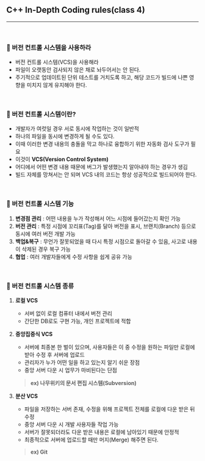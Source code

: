 ## C++ In-Depth Coding rules(class 4)

***

<br>

### :pushpin: 버전 컨트롤 시스템을 사용하라

- 버전 컨트롤 시스템(VCS)을 사용해라
- 파일이 오랫동안 검사되지 않은 채로 놔두어서는 안 된다.
- 주기적으로 업데이트된 단위 테스트를 거치도록 하고, 해당 코드가 빌드에 나쁜 영향을 미치지 않게 유지해야 한다.

<br>

### :pushpin: 버전 컨트롤 시스템이란?

- 개발자가 여럿일 경우 서로 동시에 작업하는 것이 일반적
- 하나의 파일을 동시에 변경하게 될 수도 있다.
- 이때 이러한 변경 내용의 충돌을 막고 하나로 융합하기 위한 자동화 검사 도구가 필요
- 이것이 **VCS(Version Control System)**
- 어디에서 어떤 변경 내용 때문에 버그가 발생했는지 알아내야 하는 경우가 생김
- 빌드 자체를 망쳐서는 안 되며 VCS 내의 코드는 항상 성공적으로 빌드되어야 한다.

<br>

### :pushpin: 버전 컨트롤 시스템 기능

1. **변경점 관리** : 어떤 내용을 누가 작성해서 어느 시점에 들어갔는지 확인 가능
2. **버전 관리** : 특정 시점에 꼬리표(Tag)를 달아 버전을 표시, 브랜치(Branch) 등으로 동시에 여러 버전 개발 가능
3. **백업&복구** : 무언가 잘못되었을 때 다시 특정 시점으로 돌아갈 수 있음, 사고로 내용이 삭제된 경우 복구 가능
4. **협업** : 여러 개발자들에게 수정 사항을 쉽게 공유 가능

<br>

### :pushpin: 버전 컨트롤 시스템 종류

1. **로컬 VCS**

   - 서버 없이 로컬 컴퓨터 내에서 버전 관리
   - 간단한 DB로도 구현 가능, 개인 프로젝트에 적합

2. **중앙집중식 VCS**

   - 서버에 최종본 한 벌이 있으며, 사용자들은 이 중 수정을 원하는 파일만 로컬에 받아 수정 후 서버에 업로드
   - 관리자가 누가 어떤 일을 하고 있는지 알기 쉬운 장점
   - 중앙 서버 다운 시 업무가 마비된다는 단점

   > **ex) 나무위키의 문서 편집 시스템(Subversion)**

3. **분산 VCS**

   - 파일을 저장하는 서버 존재, 수정을 위해 프로젝트 전체를 로컬에 다운 받은 뒤 수정
   - 중앙 서버 다운 시 개발 사용자들 작업 가능
   - 서버가 잘못되더라도 다운 받은 내용은 로컬에 남아있기 때문에 안정적
   - 최종적으로 서버에 업로드할 때만 머지(Merge) 해주면 된다.

   > **ex) Git**